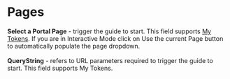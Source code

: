 # Pages

**Select a Portal Page** - trigger the guide to start. This field supports [My Tokens](http://www.dnnsharp.com/dnn/modules/my-custom-tokens).
If you are in Interactive Mode click on Use the current Page button to automatically populate the page dropdown. 
<br/>
<br/>
**QueryString** - refers to URL parameters required to trigger the guide to start. This field supports My Tokens.